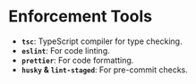 # Enforcement Tools

*   **`tsc`**: TypeScript compiler for type checking.
*   **`eslint`**: For code linting.
*   **`prettier`**: For code formatting.
*   **`husky` & `lint-staged`**: For pre-commit checks.